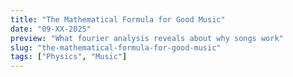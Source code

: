 ```yaml
---
title: "The Mathematical Formula for Good Music"
date: "09-XX-2025"
preview: "What fourier analysis reveals about why songs work"
slug: "the-mathematical-formula-for-good-music"
tags: ["Physics", "Music"]
---
```


###
